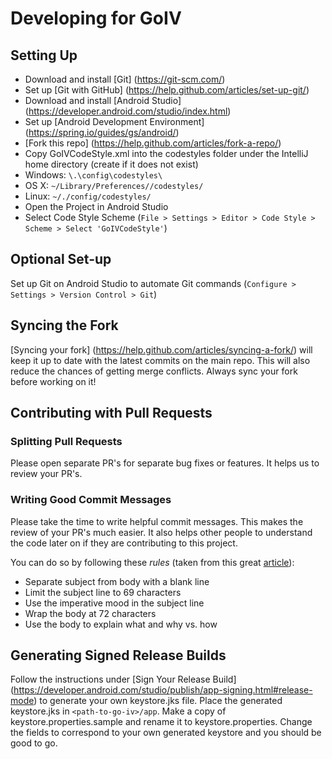 # Developing for GoIV

## Setting Up
* Download and install [Git] (https://git-scm.com/)
* Set up [Git with GitHub] (https://help.github.com/articles/set-up-git/)
* Download and install [Android Studio] (https://developer.android.com/studio/index.html)
* Set up [Android Development Environment] (https://spring.io/guides/gs/android/)
* [Fork this repo] (https://help.github.com/articles/fork-a-repo/)
* Copy GoIVCodeStyle.xml into the codestyles folder under the IntelliJ home directory (create if it does not exist)
 *  Windows: `\.\config\codestyles\`
 *  OS X: `~/Library/Preferences//codestyles/`
 *  Linux: `~/./config/codestyles/`
* Open the Project in Android Studio
* Select Code Style Scheme (`File > Settings > Editor > Code Style > Scheme > Select 'GoIVCodeStyle'`)

## Optional Set-up
Set up Git on Android Studio to automate Git commands (`Configure > Settings > Version Control > Git`)

## Syncing the Fork
[Syncing your fork] (https://help.github.com/articles/syncing-a-fork/) will keep it up to date with the latest commits on the main repo. This will also reduce the chances of getting merge conflicts. Always sync your fork before working on it!

## Contributing with Pull Requests

### Splitting Pull Requests
Please open separate PR's for separate bug fixes or features. It helps us to review your PR's.

### Writing Good Commit Messages
Please take the time to write helpful commit messages. This makes the review of your PR's much easier. It also helps other people to understand the code later on if they are contributing to this project.

You can do so by following these *rules* (taken from this great [article](http://chris.beams.io/posts/git-commit/)):

* Separate subject from body with a blank line
* Limit the subject line to 69 characters
* Use the imperative mood in the subject line
* Wrap the body at 72 characters
* Use the body to explain what and why vs. how

## Generating Signed Release Builds
Follow the instructions under [Sign Your Release Build] (https://developer.android.com/studio/publish/app-signing.html#release-mode) to generate your own keystore.jks file. Place the generated keystore.jks in `<path-to-go-iv>/app`. Make a copy of keystore.properties.sample and rename it to keystore.properties. Change the fields to correspond to your own generated keystore and you should be good to go.
